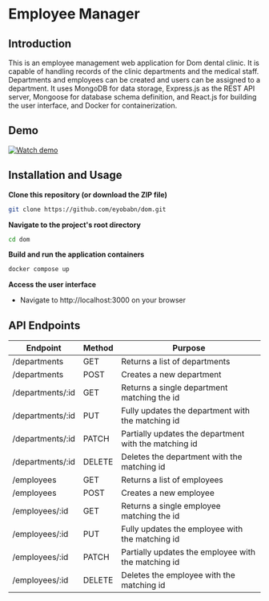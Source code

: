 # Employee Manager

## Introduction
This is an employee management web application for Dom dental clinic. It is capable of handling records of the clinic departments and the medical staff. Departments and employees can be created and users can be assigned to a department. It uses MongoDB for data storage, Express.js as the REST API server, Mongoose for database schema definition, and React.js for building the user interface, and Docker for containerization.

## Demo
[![Watch demo](assets/Dom-demo.gif)](https://youtu.be/3vN5n-XvmmM)

## Installation and Usage
**Clone this repository (or download the ZIP file)**
```bash
git clone https://github.com/eyobabn/dom.git
```
**Navigate to the project's root directory**
```bash
cd dom
```
**Build and run the application containers**
```bash
docker compose up
```
**Access the user interface**
* Navigate to http://localhost:3000 on your browser

## API Endpoints

| Endpoint| Method | Purpose |
|---------|--------|---------|
| /departments | GET | Returns a list of departments |
| /departments | POST | Creates a new department |
| /departments/:id | GET | Returns a single department matching the id |
| /departments/:id | PUT | Fully updates the department with the matching id |
| /departments/:id | PATCH | Partially updates the department with the matching id |
| /departments/:id | DELETE | Deletes the department with the matching id |
| /employees | GET | Returns a list of employees |
| /employees | POST | Creates a new employee |
| /employees/:id | GET | Returns a single employee matching the id |
| /employees/:id | PUT | Fully updates the employee with the matching id |
| /employees/:id | PATCH | Partially updates the employee with the matching id |
| /employees/:id | DELETE | Deletes the employee with the matching id |